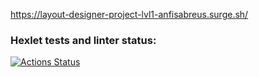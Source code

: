 https://layout-designer-project-lvl1-anfisabreus.surge.sh/

### Hexlet tests and linter status:
[![Actions Status](https://github.com/DiLavr/layout-designer-project-lvl1/workflows/hexlet-check/badge.svg)](https://github.com/DiLavr/layout-designer-project-lvl1/actions)